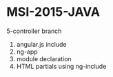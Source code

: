 # MSI-2015-JAVA

5-controller branch

1. angular.js include
2. ng-app
3. module declaration
4. HTML partials using ng-include